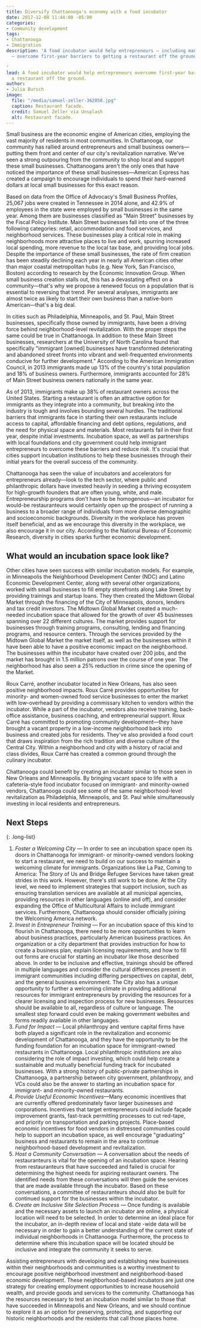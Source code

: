 ```yaml
---
title: Diversify Chattanooga's economy with a food incubator
date: 2017-12-08 11:44:00 -05:00
categories:
- Community development
tags:
- Chattanooga
- Immigration
description: 'A food incubator would help entrepreneurs — including many immigrants
  — overcome first-year barriers to getting a restaurant off the ground.

'
lead: A food incubator would help entrepreneurs overcome first-year barriers to getting
  a restaurant off the ground.
author:
- Julia Bursch
image:
  file: "/media/samuel-zeller-362058.jpg"
  caption: Restaurant facade.
  credit: Samuel Zeller via Unsplash
  alt: Restaurant facade.
---
```


Small business are the economic engine of American cities, employing the vast majority of residents in most communities. In Chattanooga, our community has rallied around entrepreneurs and small business owners—putting them front and center of our city's revitalization narrative. We've seen a strong outpouring from the community to shop local and support these small businesses. Chattanoogans aren't the only ones that have noticed the importance of these small businesses—American Express has created a campaign to encourage individuals to spend their hard-earned dollars at local small businesses for this exact reason.

Based on data from the Office of Advocacy's Small Business Profiles, 25,067 jobs were created in Tennessee in 2014 alone, and 42.9% of employees in the state were employed by small businesses in the same year. Among them are businesses classified as "Main Street" businesses by the Fiscal Policy Institute. Main Street businesses fall into one of the three following categories: retail, accommodation and food services, and neighborhood services. These businesses play a critical role in making neighborhoods more attractive places to live and work, spurring increased local spending, more revenue to the local tax base, and providing local jobs. Despite the importance of these small businesses, the rate of firm creation has been steadily declining each year in nearly all American cities other than major coastal metropolitan hubs (e.g. New York, San Francisco, Boston) according to research by the Economic Innovation Group. When small business creation stalls out, this has a devastating effect on a community—that's why we propose a renewed focus on a population that is essential to reversing that trend. Per several analyses, immigrants are almost twice as likely to start their own business than a native-born American—that's a big deal.

In cities such as Philadelphia, Minneapolis, and St. Paul, Main Street businesses, specifically those owned by immigrants, have been a driving force behind neighborhood-level revitalization. With the proper steps the same could be true in Chattanooga. In addition to these Main Street businesses, researchers at the University of North Carolina found that specifically "immigrant [owned] businesses have transformed deteriorating and abandoned street fronts into vibrant and well-frequented environments conducive for further development." According to the American Immigration Council, in 2013 immigrants made up 13% of the country's total population and 18% of business owners. Furthermore, immigrants accounted for 28% of Main Street business owners nationally in the same year.

As of 2013, immigrants make up 38% of restaurant owners across the United States. Starting a restaurant is often an attractive option for immigrants as they integrate into a community, but breaking into the industry is tough and involves bounding several hurdles. The traditional barriers that immigrants face in starting their own restaurants include access to capital, affordable financing and debt options, regulations, and the need for physical space and materials. Most restaurants fail in their first year, despite initial investments. Incubation space, as well as partnerships with local foundations and city government could help immigrant entrepreneurs to overcome these barriers and reduce risk. It's crucial that cities support incubation institutions to help these businesses through their initial years for the overall success of the community.

Chattanooga has seen the value of incubators and accelerators for entrepreneurs already—look to the tech sector, where public and philanthropic dollars have invested heavily in seeding a thriving ecosystem for high-growth founders that are often young, white, and male. Entrepreneurship programs don't have to be homogenous—an incubator for would-be restauranteurs would certainly open up the prospect of running a business to a broader range of individuals from more diverse demographic and socioeconomic backgrounds. Diversity in the workplace has proven itself beneficial, and as we encourage this diversity in the workplace, we also encourage it in our city. According to the National Bureau of Economic Research, diversity in cities sparks further economic development.

## What would an incubation space look like?

Other cities have seen success with similar incubation models. For example, in Minneapolis the Neighborhood Development Center (NDC) and Latino Economic Development Center, along with several other organizations, worked with small businesses to fill empty storefronts along Lake Street by providing trainings and startup loans. They then created the Midtown Global Market through the financing of the City of Minneapolis, donors, lenders and tax credit investors. The Midtown Global Market created a much-needed incubation space that allowed for the growth of over 45 businesses spanning over 22 different cultures. The market provides support for businesses through training programs, consulting, lending and financing programs, and resource centers. Through the services provided by the Midtown Global Market the market itself, as well as the businesses within it have been able to have a positive economic impact on the neighborhood. The businesses within the incubator have created over 200 jobs, and the market has brought in 1.5 million patrons over the course of one year. The neighborhood has also seen a 25% reduction in crime since the opening of the Market.

Roux Carré, another incubator located in New Orleans, has also seen positive neighborhood impacts. Roux Carré provides opportunities for minority- and women-owned food service businesses to enter the market with low-overhead by providing a commissary kitchen to vendors within the incubator. While a part of the incubator, vendors also receive training, back-office assistance, business coaching, and entrepreneurial support. Roux Carré has committed to promoting community development—they have brought a vacant property in a low-income neighborhood back into business and created jobs for residents. They've also provided a food court that draws inspiration from the rich tradition and diverse culture of the Central City. Within a neighborhood and city with a history of racial and class divides, Roux Carré has created a common ground through the culinary incubator.

Chattanooga could benefit by creating an incubator similar to those seen in New Orleans and Minneapolis. By bringing vacant space to life with a cafeteria-style food incubator focused on immigrant- and minority-owned vendors, Chattanooga could see some of the same neighborhood-level revitalization as Philadelphia, Minneapolis, and St. Paul while simultaneously investing in local residents and entrepreneurs.

## Next Steps

{: .long-list}
1. _Foster a Welcoming City_ — In order to see an incubation space open its doors in Chattanooga for immigrant- or minority-owned vendors looking to start a restaurant, we need to build on our success to maintain a welcoming climate for immigrants. Organizations like La Paz, Coming to America: The Story of Us and Bridge Refugee Services have taken great strides in this work. However, there's still work to be done. At the City level, we need to implement strategies that support inclusion, such as ensuring translation services are available at all municipal agencies, providing resources in other languages (online and off), and consider expanding the Office of Multicultural Affairs to include immigrant services. Furthermore, Chattanooga should consider officially joining the Welcoming America network.
2. _Invest in Entrepreneur Training_ — For an incubation space of this kind to flourish in Chattanooga, there need to be more opportunities to learn about business practices, particularly American business practices. An organization or a city department that provides instruction for how to create a business plan, explain licensing requirements, and how to fill out forms are crucial for starting an incubator like those described above. In order to be inclusive and effective, trainings should be offered in multiple languages and consider the cultural differences present in immigrant communities including differing perspectives on capital, debt, and the general business environment. The City also has a unique opportunity to further a welcoming climate in providing additional resources for immigrant entrepreneurs by providing the resources for a clearer licensing and inspection process for new businesses. Resources should be available to all, regardless of culture or language. The smallest step forward could even be making government websites and forms readily available in other languages.
3. _Fund for Impact_ — Local philanthropy and venture capital firms have both played a significant role in the revitalization and economic development of Chattanooga, and they have the opportunity to be the funding foundation for an incubation space for immigrant-owned restaurants in Chattanooga. Local philanthropic institutions are also considering the role of impact investing, which could help create a sustainable and mutually beneficial funding track for incubated businesses. With a strong history of public-private partnerships in Chattanooga, a partnership between city government, philanthropy, and VCs could also be the answer to starting an incubation space for immigrant- and minority-owned restaurants.
4. _Provide Useful Economic Incentives_—Many economic incentives that are currently offered predominately favor larger businesses and corporations. Incentives that target entrepreneurs could include façade improvement grants, fast-track permitting processes to cut red-tape, and priority on transportation and parking projects. Place-based economic incentives for food vendors in distressed communities could help to support an incubation space, as well encourage "graduating" business and restaurants to remain in the area to continue neighborhood-based development and revitalization.
5. _Host a Community Conversation_ — A conversation about the needs of restauranteurs is vital for the opening of an incubation space. Hearing from restauranteurs that have succeeded and failed is crucial for determining the highest needs for aspiring restaurant owners. The identified needs from these conversations will then guide the services that are made available through the incubator. Based on these conversations, a committee of restauranteurs should also be built for continued support for the businesses within the incubator.
6. _Create an Inclusive Site Selection Process_ — Once funding is available and the necessary assets to launch an incubator are online, a physical location will need to be selected. In order to determine an ideal place for the incubator, an in-depth review of local and state -wide data will be necessary in order to gain a better understanding of the current state of individual neighborhoods in Chattanooga. Furthermore, the process to determine where this incubation space will be located should be inclusive and integrate the community it seeks to serve.

Assisting entrepreneurs with developing and establishing new businesses within their neighborhoods and communities is a worthy investment to encourage positive neighborhood investment and neighborhood-based economic development. These neighborhood-based incubators are just one strategy for creating employment opportunities to increase household wealth, and provide goods and services to the community. Chattanooga has the resources necessary to test an incubation model similar to those that have succeeded in Minneapolis and New Orleans, and we should continue to explore it as an option for preserving, protecting, and supporting our historic neighborhoods and the residents that call those places home.